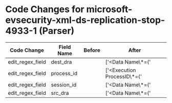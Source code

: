 # Code Changes for microsoft-evsecurity-xml-ds-replication-stop-4933-1 (Parser)

| Code Change | Field Name | Before | After |
|-------------|------------|--------|-------|
| edit_regex_field | dest_dra |  | ['<Data Name\\*=(\'|")DestinationDRA(\'|")>.+?CN=({dest_dra}[^<]+)'] |
| edit_regex_field | process_id |  | ['<Execution ProcessID\\*=(\'|")({process_id}\d+)'] |
| edit_regex_field | session_id |  | ['<Data Name\\*=(\'|")SessionID(\'|")>({session_id}\d+)<'] |
| edit_regex_field | src_dra |  | ['<Data Name\\*=(\'|")SourceDRA(\'|")>({src_dra}[^<]+)<'] |